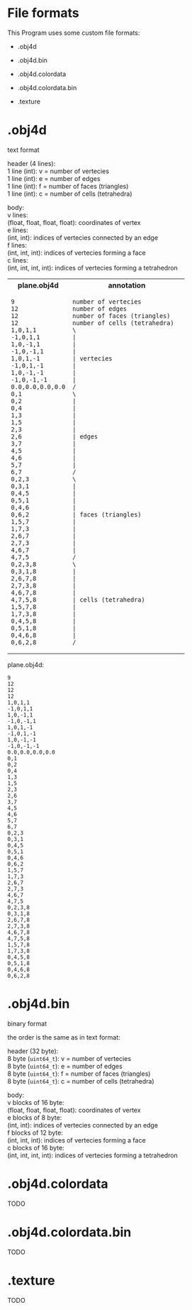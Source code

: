#  File formats

This Program uses some custom file formats:

- .obj4d
- .obj4d.bin
- .obj4d.colordata
- .obj4d.colordata.bin

- .texture

# .obj4d

text format  

header (4 lines):  
1 line (int): v = number of vertecies  
1 line (int): e = number of edges  
1 line (int): f = number of faces (triangles)  
1 line (int): c = number of cells (tetrahedra)  

body:  
v lines:  
(float, float, float, float): coordinates of vertex  
e lines:  
(int, int): indices of vertecies connected by an edge  
f lines:  
(int, int, int): indices of vertecies forming a face  
c lines:  
(int, int, int, int): indices of vertecies forming a tetrahedron  


<table>
<tr>
<th> plane.obj4d </th>
<th> annotation </th>
</tr>
<tr>
<td>

```
9
12
12
12
1,0,1,1
-1,0,1,1
1,0,-1,1
-1,0,-1,1
1,0,1,-1
-1,0,1,-1
1,0,-1,-1
-1,0,-1,-1
0.0,0.0,0.0,0.0
0,1
0,2
0,4
1,3
1,5
2,3
2,6
3,7
4,5
4,6
5,7
6,7
0,2,3
0,3,1
0,4,5
0,5,1
0,4,6
0,6,2
1,5,7
1,7,3
2,6,7
2,7,3
4,6,7
4,7,5
0,2,3,8
0,3,1,8
2,6,7,8
2,7,3,8
4,6,7,8
4,7,5,8
1,5,7,8
1,7,3,8
0,4,5,8
0,5,1,8
0,4,6,8
0,6,2,8

```

</td>
  
<td>
  
```
number of vertecies  
number of edges  
number of faces (triangles)  
number of cells (tetrahedra)  
\
|
|
|
| vertecies
|
|
|
/
\
|
|
|
|
|
| edges
|
|
|
|
/
\
|
|
|
|
| faces (triangles)
|
|
|
|
|
/
\
|
|
|
|
| cells (tetrahedra)
|
|
|
|
|
/

```

</td>
</tr>
</table>

plane.obj4d:
```
9
12
12
12
1,0,1,1
-1,0,1,1
1,0,-1,1
-1,0,-1,1
1,0,1,-1
-1,0,1,-1
1,0,-1,-1
-1,0,-1,-1
0.0,0.0,0.0,0.0
0,1
0,2
0,4
1,3
1,5
2,3
2,6
3,7
4,5
4,6
5,7
6,7
0,2,3
0,3,1
0,4,5
0,5,1
0,4,6
0,6,2
1,5,7
1,7,3
2,6,7
2,7,3
4,6,7
4,7,5
0,2,3,8
0,3,1,8
2,6,7,8
2,7,3,8
4,6,7,8
4,7,5,8
1,5,7,8
1,7,3,8
0,4,5,8
0,5,1,8
0,4,6,8
0,6,2,8

```

# .obj4d.bin

binary format

the order is the same as in text format:

header (32 byte):  
8 byte (`uint64_t`): v = number of vertecies  
8 byte (`uint64_t`): e = number of edges  
8 byte (`uint64_t`): f = number of faces (triangles)  
8 byte (`uint64_t`): c = number of cells (tetrahedra)  


body:  
v blocks of 16 byte:  
(float, float, float, float): coordinates of vertex  
e blocks of 8 byte:  
(int, int): indices of vertecies connected by an edge  
f blocks of 12 byte:  
(int, int, int): indices of vertecies forming a face  
c blocks of 16 byte:  
(int, int, int, int): indices of vertecies forming a tetrahedron  

# .obj4d.colordata

TODO

# .obj4d.colordata.bin

TODO

# .texture

TODO
